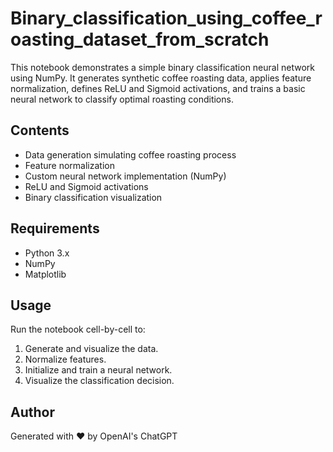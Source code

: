 # Binary_classification_using_coffee_roasting_dataset_from_scratch
This notebook demonstrates a simple binary classification neural network using NumPy. It generates synthetic coffee roasting data, applies feature normalization, defines ReLU and Sigmoid activations, and trains a basic neural network to classify optimal roasting conditions.

## Contents
- Data generation simulating coffee roasting process
- Feature normalization
- Custom neural network implementation (NumPy)
- ReLU and Sigmoid activations
- Binary classification visualization

## Requirements
- Python 3.x
- NumPy
- Matplotlib

## Usage
Run the notebook cell-by-cell to:
1. Generate and visualize the data.
2. Normalize features.
3. Initialize and train a neural network.
4. Visualize the classification decision.

## Author
Generated with ❤️ by OpenAI's ChatGPT

